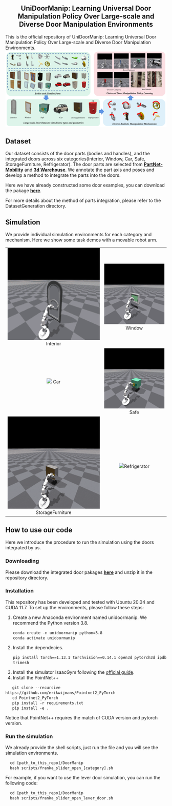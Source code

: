 <h2 align="center">
  <b>UniDoorManip: Learning Universal Door Manipulation Policy Over Large-scale and Diverse Door Manipulation Environments</b>
</h2>

This is the official repository of UniDoorManip: Learning Universal Door Manipulation Policy Over Large-scale and Diverse Door Manipulation Environments.
![Overview](img/teasor.png)

## Dataset
Our dataset consists of the door parts (bodies and handles), and the integrated doors across six categories(Interior, Window, Car, Safe, StorageFurniture, Refrigerator).
The door parts are selected from [**PartNet-Mobility**](https://sapien.ucsd.edu/) and [**3d Warehouse**](https://3dwarehouse.sketchup.com/). We annotate the part axis and poses and develop a method to integrate the parts into the doors.

Here we have already constructed some door examples, you can download the pakage [**here**](https://drive.google.com/uc?export=download&id=1Tkkgyn9slUXmcxYcbTKa1Rj3QeM74SbL). 

For more details about the method of parts integration, please refer to the DatasetGeneration directory.
<!--
Both include object assets and images, annotations of part pose and the rendered pointcloud. 
Examples are in the dataset directory and visualized below. 

To obtain the door parts, please download the pakage [**here**](https://drive.google.com/uc?export=download&id=1Tkkgyn9slUXmcxYcbTKa1Rj3QeM74SbL). 

To obtain the integrated door, please download the pakage [**here**](https://drive.google.com/uc?export=download&id=1Tkkgyn9slUXmcxYcbTKa1Rj3QeM74SbL). 

For more details about our dataset, please refer to the DatasetGeneration directory.
-->

<!--
## How to extend the dataset
We release our method of dataset construction. Provided by the method, the dataset is easily scaled to large. See Dataset-Process folder for more information
-->
## Simulation
We provide individual simulation environments for each category and mechanism. Here we show some task demos with a movable robot arm. 
<table>
    <tr>
        <td ><center><img src="img/door_1.gif" width=400> Interior </center></td>
        <td ><center><img src="img/window_1.gif" width=400>Window</center></td>
    </tr>
    <tr>
        <td ><center><img src="img/car1.gif" > Car </center></td>
        <td ><center><img src="img/safe.gif" >Safe</center></td>
    </tr>
    <tr>
        <td ><center><img src="img/cabinet_1.gif" > StorageFurniture </center></td>
        <td ><center><img src="img/Ref1.gif" >Refrigerator</center></td>
    </tr>
</table>


## How to use our code
Here we introduce the procedure to run the simulation using the doors integrated by us.

### Downloading
Please download the integrated door pakages [**here**](https://drive.google.com/uc?export=download&id=1Tkkgyn9slUXmcxYcbTKa1Rj3QeM74SbL) and unzip it in the repository directory.

### Installation
This repository has been developed and tested with Ubuntu 20.04 and CUDA 11.7. To set up the environments, please follow these steps:
1. Create a new Anaconda environment named unidoormanip. We recommend the Python version 3.8.
   ```shell
   conda create -n unidoormanip python=3.8
   conda activate unidoormanip
   ```
2. Install the dependecies.
   ```shell
   pip install torch==1.13.1 torchvision==0.14.1 open3d pytorch3d ipdb trimesh
   ```
4. Install the simulator IsaacGym following the [official guide](https://developer.nvidia.com/isaac-gym).
5. Install the PointNet++
  ```shell
     git clone --recursive https://github.com/erikwijmans/Pointnet2_PyTorch
     cd Pointnet2_PyTorch
     pip install -r requirements.txt
     pip install -e .
  ```
  Notice that PointNet++ requires the match of CUDA version and pytorch version.

### Run the simulation
We already provide the shell scripts, just run the file and you will see the simulation environments.
```shell
  cd [path_to_this_repo]/DoorManip
  bash scripts/franka_slider_open_[category].sh
```
For example, if you want to use the lever door simulation, you can run the following code:
```shell
  cd [path_to_this_repo]/DoorManip
  bash scripts/franka_slider_open_lever_door.sh
```


<!--
**UniDoorManip/UniDoorManip** is a ✨ _special_ ✨ repository because its `README.md` (this file) appears on your GitHub profile.

Here are some ideas to get you started:

- 🔭 I’m currently working on ...
- 🌱 I’m currently learning ...
- 👯 I’m looking to collaborate on ...
- 🤔 I’m looking for help with ...
- 💬 Ask me about ...
- 📫 How to reach me: ...
- 😄 Pronouns: ...
- ⚡ Fun fact: ...
-->

